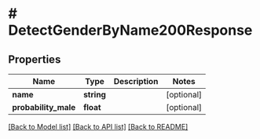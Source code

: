 # # DetectGenderByName200Response

## Properties

Name | Type | Description | Notes
------------ | ------------- | ------------- | -------------
**name** | **string** |  | [optional]
**probability_male** | **float** |  | [optional]

[[Back to Model list]](../../README.md#models) [[Back to API list]](../../README.md#endpoints) [[Back to README]](../../README.md)
